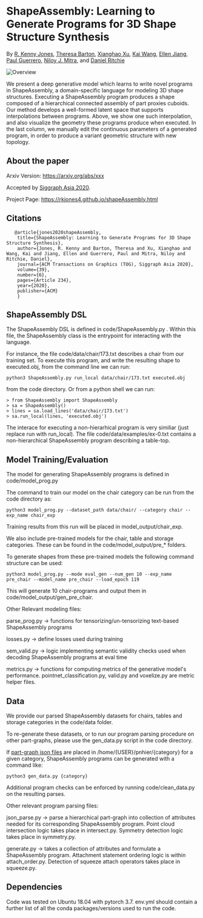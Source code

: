 # ShapeAssembly: Learning to Generate Programs for 3D Shape Structure Synthesis 

By [R. Kenny Jones](https://rkjones4.github.io/), [Theresa Barton](https://github.com/tbarton16), [Xianghao Xu](https://www.linkedin.com/in/xianghao-xu-8b1024a6/), [Kai Wang](https://kwang-ether.github.io/),
[Ellen Jiang](https://ellenjiang.com/), [Paul Guerrero](https://paulguerrero.net/), [Niloy J. Mitra](http://www0.cs.ucl.ac.uk/staff/n.mitra/), and [Daniel Ritchie](https://dritchie.github.io/)

![Overview](https://rkjones4.github.io/img/shapeAssembly/teaser.png)

We present a deep generative model which learns to write novel programs in ShapeAssembly, a domain-specific language for modeling 3D shape structures. Executing a ShapeAssembly program produces a shape composed of a hierarchical connected assembly of part proxies cuboids. Our method develops a well-formed latent space that supports interpolations between programs. Above, we show one such interpolation, and also visualize the geometry these programs produce when executed. In the last column, we manually edit the continuous parameters of a generated program, in order to produce a variant geometric structure with new topology.

## About the paper

Arxiv Version: https://arxiv.org/abs/xxx

Accepted by [Siggraph Asia 2020](https://sa2020.siggraph.org/).

Project Page: https://rkjones4.github.io/shapeAssembly.html

## Citations
```
   @article{jones2020shapeAssembly,
	title={ShapeAssembly: Learning to Generate Programs for 3D Shape Structure Synthesis},
	author={Jones, R. Kenny and Barton, Theresa and Xu, Xianghao and Wang, Kai and Jiang, Ellen and Guerrero, Paul and Mitra, Niloy and Ritchie, Daniel},
	journal={ACM Transactions on Graphics (TOG), Siggraph Asia 2020},
	volume={39},
	number={6},
	pages={Article 234},
 	year={2020},
	publisher={ACM}
    }
```

## ShapeAssembly DSL

The ShapeAssembly DSL is defined in code/ShapeAssembly.py . Within this file, the ShapeAssembly class is the entrypoint for interacting with the language.

For instance, the file code/data/chair/173.txt describes a chair from our training set. To execute this program, and write the resulting shape to executed.obj, from the command line we can run:
```
python3 ShapeAssembly.py run_local data/chair/173.txt executed.obj
```
from the code directory. Or from a python shell we can run:
```
> from ShapeAssembly import ShapeAssembly
> sa = ShapeAssembly()
> lines = sa.load_lines('data/chair/173.txt')
> sa.run_local(lines, 'executed.obj')
```

The interace for executing a non-hierarhical program is very similiar (just replace run with run_local). The file code/data/examples/ex-0.txt contains a non-hierarchical ShapeAssembly program describing a table-top. 

## Model Training/Evaluation

The model for generating ShapeAssembly programs is defined in code/model_prog.py

The command to train our model on the chair category can be run from the code directory as:
```
python3 model_prog.py --dataset_path data/chair/ --category chair --exp_name chair_exp
```
Training results from this run will be placed in model_output/chair_exp.

We also include pre-trained models for the chair, table and storage categories. These can be found in the code/model_output/pre_* folders.

To generate shapes from these pre-trained models the following command structure can be used:
```
python3 model_prog.py --mode eval_gen --num_gen 10 --exp_name pre_chair --model_name pre_chair --load_epoch 119
```
This will generate 10 chair-programs and output them in code/model_output/gen_pre_chair. 

Other Relevant modeling files:

parse_prog.py -> functions for tensorizing/un-tensorizing text-based ShapeAssembly programs

losses.py -> define losses used during training

sem_valid.py -> logic implementing semantic validity checks used when decoding ShapeAssembly programs at eval time

metrics.py -> functions for computing metrics of the generative model's performance. pointnet_classification.py, valid.py and voxelize.py are metric helper files.

## Data 

We provide our parsed ShapeAssembly datasets for chairs, tables and storage categories in the code/data folder.

To re-generate these datasets, or to run our program parsing procedure on other part-graphs, please use the gen_data.py script in the code directory.

If [part-graph json files](https://github.com/paulguerrero/structureprog/tree/master/data/partnetdata) are placed in /home/{USER}/pnhier/{category} for a given category, ShapeAssembly programs can be generated with a command like:

```
python3 gen_data.py {category}
```

Additional program checks can be enforced by running code/clean_data.py on the resulting parses. 

Other relevant program parsing files:

json_parse.py -> parse a hierarchical part-graph into collection of attributes needed for its corresponding ShapeAssembly program. Point cloud intersection logic takes place in intersect.py. Symmetry detection logic takes place in symmetry.py.

generate.py -> takes a collection of attributes and formulate a ShapeAssembly program. Attachment statement ordering logic is within attach_order.py. Detection of squeeze attach operators takes place in squeeze.py.

## Dependencies

Code was tested on Ubuntu 18.04 with pytorch 3.7. env.yml should contain a further list of all the conda packages/versions used to run the code.

